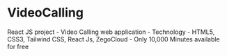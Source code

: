 # VideoCalling
React JS project - Video Calling web application - Technology - HTML5, CSS3, Tailwind CSS, React Js, ZegoCloud - Only 10,000 Minutes available for free  
